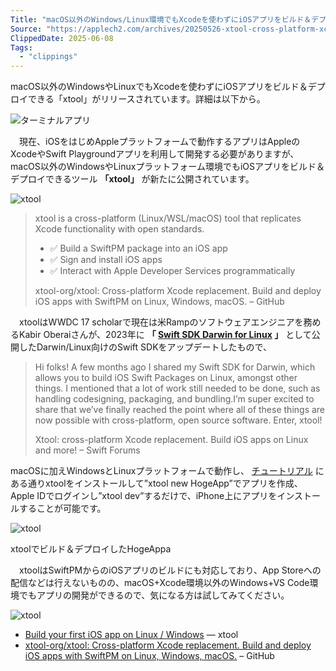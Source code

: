 ```yaml
---
Title: "macOS以外のWindows/Linux環境でもXcodeを使わずにiOSアプリをビルド＆デプロイできる「xtool」がリリース。"
Source: "https://applech2.com/archives/20250526-xtool-cross-platform-xcode-replacement.html"
ClippedDate: 2025-06-08
Tags:
  - "clippings"
---
```

macOS以外のWindowsやLinuxでもXcodeを使わずにiOSアプリをビルド＆デプロイできる「xtool」がリリースされています。詳細は以下から。

![ターミナルアプリ](https://applech2.com/wp-content/uploads/2025/05/Apple-Terminal-logo-icon.webp)  

　現在、iOSをはじめAppleプラットフォームで動作するアプリはAppleのXcodeやSwift Playgroundアプリを利用して開発する必要がありますが、macOS以外のWindowsやLinuxプラットフォーム環境でもiOSアプリをビルド＆デプロイできるツール **「xtool」** が新たに公開されています。

![xtool](https://applech2.com/wp-content/uploads/2025/05/xtool-for-Windows-and-Linux-Xcode-command-Hero.webp)

> xtool is a cross-platform (Linux/WSL/macOS) tool that replicates Xcode functionality with open standards.
> 
> - ✅ Build a SwiftPM package into an iOS app
> - ✅ Sign and install iOS apps
> - ✅ Interact with Apple Developer Services programmatically
> 
> xtool-org/xtool: Cross-platform Xcode replacement. Build and deploy iOS apps with SwiftPM on Linux, Windows, macOS. – GitHub

　xtoolはWWDC 17 scholarで現在は米Rampのソフトウェアエンジニアを務めるKabir Oberaiさんが、2023年に **「 [Swift SDK Darwin for Linux](https://github.com/kabiroberai/swift-sdk-darwin) 」** として公開したDarwin/Linux向けのSwift SDKをアップデートしたもので、

> Hi folks! A few months ago I shared my Swift SDK for Darwin, which allows you to build iOS Swift Packages on Linux, amongst other things. I mentioned that a lot of work still needed to be done, such as handling codesigning, packaging, and bundling.I’m super excited to share that we’ve finally reached the point where all of these things are now possible with cross-platform, open source software. Enter, xtool!
> 
> Xtool: cross-platform Xcode replacement. Build iOS apps on Linux and more! – Swift Forums

macOSに加えWindowsとLinuxプラットフォームで動作し、 [チュートリアル](https://xtool.sh/tutorials/xtool/first-app/) にある通りxtoolをインストールして”xtool new HogeApp”でアプリを作成、Apple IDでログインし”xtool dev”するだけで、iPhone上にアプリをインストールすることが可能です。

![xtool](https://applech2.com/wp-content/uploads/2025/05/xtool-for-Windows-and-Linux-Xcode-command-features-1.webp)

xtoolでビルド＆デプロイしたHogeAppa

　xtoolはSwiftPMからのiOSアプリのビルドにも対応しており、App Storeへの配信などは行えないものの、macOS+Xcode環境以外のWindows+VS Code環境でもアプリの開発ができるので、気になる方は試してみてください。

![xtool](https://applech2.com/wp-content/uploads/2025/05/xtool-for-Windows-and-Linux-Xcode-command-features-2.webp)

- [Build your first iOS app on Linux / Windows](https://xtool.sh/) — xtool
- [xtool-org/xtool: Cross-platform Xcode replacement. Build and deploy iOS apps with SwiftPM on Linux, Windows, macOS.](https://github.com/xtool-org/xtool) – GitHub